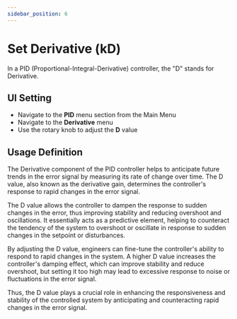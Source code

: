 ```yaml
---
sidebar_position: 6
---
```


# Set Derivative (kD)

In a PID (Proportional-Integral-Derivative) controller, the "D" stands for Derivative. 

## UI Setting

- Navigate to the **PID** menu section from the Main Menu
- Navigate to the **Derivative** menu
- Use the rotary knob to adjust the **D** value

## Usage Definition

The Derivative component of the PID controller helps to anticipate future trends in the error signal by measuring its rate of change over time. The D value, also known as the derivative gain, determines the controller's response to rapid changes in the error signal.

The D value allows the controller to dampen the response to sudden changes in the error, thus improving stability and reducing overshoot and oscillations. It essentially acts as a predictive element, helping to counteract the tendency of the system to overshoot or oscillate in response to sudden changes in the setpoint or disturbances.

By adjusting the D value, engineers can fine-tune the controller's ability to respond to rapid changes in the system. A higher D value increases the controller's damping effect, which can improve stability and reduce overshoot, but setting it too high may lead to excessive response to noise or fluctuations in the error signal.

Thus, the D value plays a crucial role in enhancing the responsiveness and stability of the controlled system by anticipating and counteracting rapid changes in the error signal.